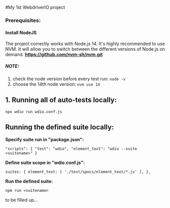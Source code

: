 #My 1st WebdriverIO project
### Prerequisites:
#### Install NodeJS
The project correctly works with Node.js 14. 
It's highly recommended to use NVM. It will allow you to switch between the different versions of Node.js on demand.
**https://github.com/nvm-sh/nvm.git**

##### NOTE:

1. check the node version before every test run:
`node -v`
2. choose the 14th node version: `nvm use 14`

## 1. Running all of auto-tests locally:
`npx wdio run wdio.conf.js`
## Running the defined suite locally:
**Specify suite run in "package.json":**

`"scripts": {
"test": "wdio",
"element_text": "wdio --suite <suitename>"
}`

**Define suite scope in "wdio.conf.js":**

`suites: {
element_text: [
'./test/specs/element_text/*.js'
],
},`

**Run the defined suite:**

`npm run <suitename>`

to be filled up...